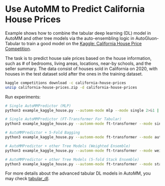 # Use AutoMM to Predict California House Prices

Example shows how to combine the tabular deep learning (DL) model in AutoMM and other tree models via the auto-ensembling logic in AutoGluon-Tabular 
to train a good model on the [Kaggle: California House Price Competition](https://www.kaggle.com/c/california-house-prices).

The task is to predict house sale prices based on the house information, such as # of bedrooms, living areas, locations, 
near-by schools, and the seller summary. The data consist of houses sold in California on 2020, with houses in the 
test dataset sold after the ones in the training dataset.

```bash
kaggle competitions download -c california-house-prices
unzip california-house-prices.zip -d california-house-prices
```

Run experiments:

```bash
# Single AutoMMPredictor (MLP)
python3 example_kaggle_house.py --automm-mode mlp --mode single 2>&1 | tee -a logs/automm_single_mlp.txt

# Single AutoMMPredictor (FT-Transformer For Tabular)
python3 example_kaggle_house.py --automm-mode ft-transformer --mode single 2>&1 | tee -a logs/automm_single_ft.txt

# AutoMMPredictor + 5-Fold Bagging
python3 example_kaggle_house.py --automm-mode ft-transformer --mode automm_bag5 2>&1 | tee -a logs/automm_ft_bag5.txt

# AutoMMPredictor + other Tree Models (Weighted Ensemble) 
python3 example_kaggle_house.py --automm-mode ft-transformer --mode weighted 2>&1 | tee -a logs/automm_ft_weighted.txt

# AutoMMPredictor + other Tree Models (5-fold Stack Ensemble) 
python3 example_kaggle_house.py --automm-mode ft-transformer --mode stack5 2>&1 | tee -a logs/automm_ft_stack5.txt
```

For more details about the advanced tabular DL models in AutoMM, you may check [tabular_dl](../tabular_dl).
